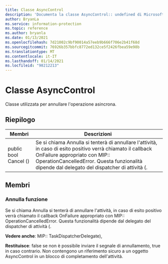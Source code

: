 ```yaml
---
title: Classe AsyncControl
description: 'Documenta la classe AsyncControl:: undefined di Microsoft Information Protection (MIP) SDK.'
author: BryanLa
ms.service: information-protection
ms.topic: reference
ms.author: bryanla
ms.date: 01/13/2021
ms.openlocfilehash: 7d21002c9bf90014a57eeb9b666f706e2b41f68d
ms.sourcegitcommit: 76926b357bbfc8772ed132ce5f2426fbea59e98b
ms.translationtype: MT
ms.contentlocale: it-IT
ms.lasthandoff: 01/14/2021
ms.locfileid: "98212213"
---
```

# <a name="class-asynccontrol"></a>Classe AsyncControl 
Classe utilizzata per annullare l'operazione asincrona.
  
## <a name="summary"></a>Riepilogo
 Membri                        | Descrizioni                                
--------------------------------|---------------------------------------------
public bool Cancel ()  |  Se si chiama Annulla si tenterà di annullare l'attività, in caso di esito positivo verrà chiamato il callback OnFailure appropriato con MIP:: OperationCancelledError. Questa funzionalità dipende dal delegato del dispatcher di attività (.
  
## <a name="members"></a>Membri
  
### <a name="cancel-function"></a>Annulla funzione
Se si chiama Annulla si tenterà di annullare l'attività, in caso di esito positivo verrà chiamato il callback OnFailure appropriato con MIP:: OperationCancelledError. Questa funzionalità dipende dal delegato del dispatcher di attività (.
  
**Vedere anche**: MIP:: TaskDispatcherDelegate),

  
**Restituisce**: false se non è possibile inviare il segnale di annullamento, true in caso contrario.
Non contengono un riferimento sicuro a un oggetto AsyncControl in un blocco di completamento dell'attività.
